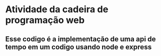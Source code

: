# Atividade da cadeira de programação web
## Esse codigo é a implementação de uma api de tempo em um codigo usando node e express
